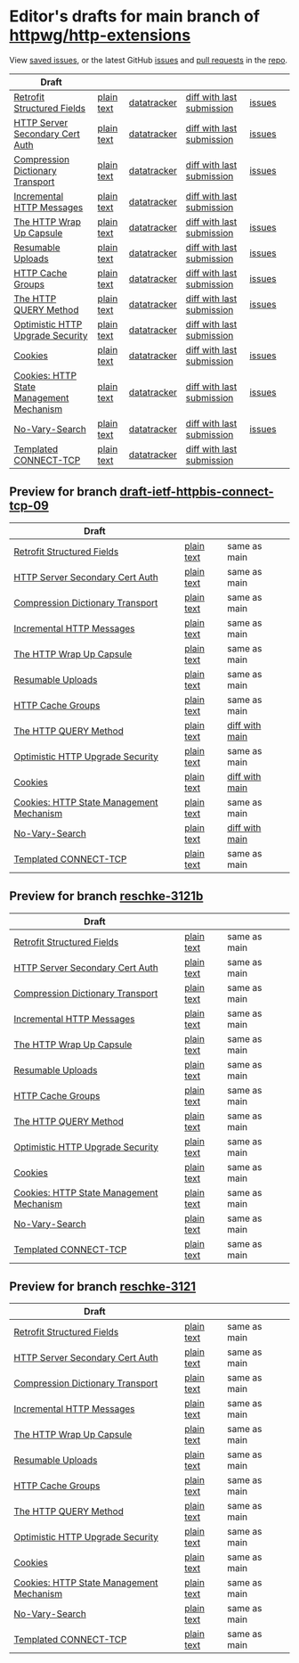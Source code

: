 # Editor's drafts for main branch of [httpwg/http-extensions](https://github.com/httpwg/http-extensions)

View [saved issues](issues.html), or the latest GitHub [issues](https://github.com/httpwg/http-extensions/issues) and [pull requests](https://github.com/httpwg/http-extensions/pulls) in the [repo](https://github.com/httpwg/http-extensions).

| Draft |     |     |     |     |     |
| ----- | --- | --- | --- | --- | --- |
| [Retrofit Structured Fields](./draft-ietf-httpbis-retrofit.html "Retrofit Structured Fields for HTTP (HTML)") | [plain text](./draft-ietf-httpbis-retrofit.txt "Retrofit Structured Fields for HTTP (Text)") | [datatracker](https://datatracker.ietf.org/doc/draft-ietf-httpbis-retrofit "Datatracker for draft-ietf-httpbis-retrofit") | [diff with last submission](https://author-tools.ietf.org/api/iddiff?doc_1=draft-ietf-httpbis-retrofit&url_2=https://httpwg.github.io/http-extensions/draft-ietf-httpbis-retrofit.txt) | [issues](https://github.com/httpwg/http-extensions/labels/retrofit) |
| [HTTP Server Secondary Cert Auth](./draft-ietf-httpbis-secondary-server-certs.html "Secondary Certificate Authentication of HTTP Servers (HTML)") | [plain text](./draft-ietf-httpbis-secondary-server-certs.txt "Secondary Certificate Authentication of HTTP Servers (Text)") | [datatracker](https://datatracker.ietf.org/doc/draft-ietf-httpbis-secondary-server-certs "Datatracker for draft-ietf-httpbis-secondary-server-certs") | [diff with last submission](https://author-tools.ietf.org/api/iddiff?doc_1=draft-ietf-httpbis-secondary-server-certs&url_2=https://httpwg.github.io/http-extensions/draft-ietf-httpbis-secondary-server-certs.txt) | [issues](https://github.com/httpwg/http-extensions/labels/secondary-server-certs) |
| [Compression Dictionary Transport](./draft-ietf-httpbis-compression-dictionary.html "Compression Dictionary Transport (HTML)") | [plain text](./draft-ietf-httpbis-compression-dictionary.txt "Compression Dictionary Transport (Text)") | [datatracker](https://datatracker.ietf.org/doc/draft-ietf-httpbis-compression-dictionary "Datatracker for draft-ietf-httpbis-compression-dictionary") | [diff with last submission](https://author-tools.ietf.org/api/iddiff?doc_1=draft-ietf-httpbis-compression-dictionary&url_2=https://httpwg.github.io/http-extensions/draft-ietf-httpbis-compression-dictionary.txt) | [issues](https://github.com/httpwg/http-extensions/labels/compression-dictionary) |
| [Incremental HTTP Messages](./draft-ietf-httpbis-incremental.html "Incremental HTTP Messages (HTML)") | [plain text](./draft-ietf-httpbis-incremental.txt "Incremental HTTP Messages (Text)") | [datatracker](https://datatracker.ietf.org/doc/draft-ietf-httpbis-incremental "Datatracker for draft-ietf-httpbis-incremental") | [diff with last submission](https://author-tools.ietf.org/api/iddiff?doc_1=draft-ietf-httpbis-incremental&url_2=https://httpwg.github.io/http-extensions/draft-ietf-httpbis-incremental.txt) |  |
| [The HTTP Wrap Up Capsule](./draft-ietf-httpbis-wrap-up.html "The HTTP Wrap Up Capsule (HTML)") | [plain text](./draft-ietf-httpbis-wrap-up.txt "The HTTP Wrap Up Capsule (Text)") | [datatracker](https://datatracker.ietf.org/doc/draft-ietf-httpbis-wrap-up "Datatracker for draft-ietf-httpbis-wrap-up") | [diff with last submission](https://author-tools.ietf.org/api/iddiff?doc_1=draft-ietf-httpbis-wrap-up&url_2=https://httpwg.github.io/http-extensions/draft-ietf-httpbis-wrap-up.txt) | [issues](https://github.com/httpwg/http-extensions/labels/wrap-up) |
| [Resumable Uploads](./draft-ietf-httpbis-resumable-upload.html "Resumable Uploads for HTTP (HTML)") | [plain text](./draft-ietf-httpbis-resumable-upload.txt "Resumable Uploads for HTTP (Text)") | [datatracker](https://datatracker.ietf.org/doc/draft-ietf-httpbis-resumable-upload "Datatracker for draft-ietf-httpbis-resumable-upload") | [diff with last submission](https://author-tools.ietf.org/api/iddiff?doc_1=draft-ietf-httpbis-resumable-upload&url_2=https://httpwg.github.io/http-extensions/draft-ietf-httpbis-resumable-upload.txt) | [issues](https://github.com/httpwg/http-extensions/labels/resumable-upload) |
| [HTTP Cache Groups](./draft-ietf-httpbis-cache-groups.html "HTTP Cache Groups (HTML)") | [plain text](./draft-ietf-httpbis-cache-groups.txt "HTTP Cache Groups (Text)") | [datatracker](https://datatracker.ietf.org/doc/draft-ietf-httpbis-cache-groups "Datatracker for draft-ietf-httpbis-cache-groups") | [diff with last submission](https://author-tools.ietf.org/api/iddiff?doc_1=draft-ietf-httpbis-cache-groups&url_2=https://httpwg.github.io/http-extensions/draft-ietf-httpbis-cache-groups.txt) | [issues](https://github.com/httpwg/http-extensions/labels/cache-groups) |
| [The HTTP QUERY Method](./draft-ietf-httpbis-safe-method-w-body.html "The HTTP QUERY Method (HTML)") | [plain text](./draft-ietf-httpbis-safe-method-w-body.txt "The HTTP QUERY Method (Text)") | [datatracker](https://datatracker.ietf.org/doc/draft-ietf-httpbis-safe-method-w-body "Datatracker for draft-ietf-httpbis-safe-method-w-body") | [diff with last submission](https://author-tools.ietf.org/api/iddiff?doc_1=draft-ietf-httpbis-safe-method-w-body&url_2=https://httpwg.github.io/http-extensions/draft-ietf-httpbis-safe-method-w-body.txt) | [issues](https://github.com/httpwg/http-extensions/labels/query-method) |
| [Optimistic HTTP Upgrade Security](./draft-ietf-httpbis-optimistic-upgrade.html "Security Considerations for Optimistic Protocol Transitions in HTTP/1.1 (HTML)") | [plain text](./draft-ietf-httpbis-optimistic-upgrade.txt "Security Considerations for Optimistic Protocol Transitions in HTTP/1.1 (Text)") | [datatracker](https://datatracker.ietf.org/doc/draft-ietf-httpbis-optimistic-upgrade "Datatracker for draft-ietf-httpbis-optimistic-upgrade") | [diff with last submission](https://author-tools.ietf.org/api/iddiff?doc_1=draft-ietf-httpbis-optimistic-upgrade&url_2=https://httpwg.github.io/http-extensions/draft-ietf-httpbis-optimistic-upgrade.txt) |  |
| [Cookies](./draft-ietf-httpbis-layered-cookies.html "Cookies: HTTP State Management Mechanism (HTML)") | [plain text](./draft-ietf-httpbis-layered-cookies.txt "Cookies: HTTP State Management Mechanism (Text)") | [datatracker](https://datatracker.ietf.org/doc/draft-ietf-httpbis-layered-cookies "Datatracker for draft-ietf-httpbis-layered-cookies") | [diff with last submission](https://author-tools.ietf.org/api/iddiff?doc_1=draft-ietf-httpbis-layered-cookies&url_2=https://httpwg.github.io/http-extensions/draft-ietf-httpbis-layered-cookies.txt) | [issues](https://github.com/httpwg/http-extensions/labels/cookies) |
| [Cookies: HTTP State Management Mechanism](./draft-ietf-httpbis-rfc6265bis.html "Cookies: HTTP State Management Mechanism (HTML)") | [plain text](./draft-ietf-httpbis-rfc6265bis.txt "Cookies: HTTP State Management Mechanism (Text)") | [datatracker](https://datatracker.ietf.org/doc/draft-ietf-httpbis-rfc6265bis "Datatracker for draft-ietf-httpbis-rfc6265bis") | [diff with last submission](https://author-tools.ietf.org/api/iddiff?doc_1=draft-ietf-httpbis-rfc6265bis&url_2=https://httpwg.github.io/http-extensions/draft-ietf-httpbis-rfc6265bis.txt) | [issues](https://github.com/httpwg/http-extensions/labels/6265bis) |
| [No-Vary-Search](./draft-ietf-httpbis-no-vary-search.html "The No-Vary-Search HTTP Response Header Field (HTML)") | [plain text](./draft-ietf-httpbis-no-vary-search.txt "The No-Vary-Search HTTP Response Header Field (Text)") | [datatracker](https://datatracker.ietf.org/doc/draft-ietf-httpbis-no-vary-search "Datatracker for draft-ietf-httpbis-no-vary-search") | [diff with last submission](https://author-tools.ietf.org/api/iddiff?doc_1=draft-ietf-httpbis-no-vary-search&url_2=https://httpwg.github.io/http-extensions/draft-ietf-httpbis-no-vary-search.txt) | [issues](https://github.com/httpwg/http-extensions/labels/no-vary-search) |
| [Templated CONNECT-TCP](./draft-ietf-httpbis-connect-tcp.html "Template-Driven HTTP CONNECT Proxying for TCP (HTML)") | [plain text](./draft-ietf-httpbis-connect-tcp.txt "Template-Driven HTTP CONNECT Proxying for TCP (Text)") | [datatracker](https://datatracker.ietf.org/doc/draft-ietf-httpbis-connect-tcp "Datatracker for draft-ietf-httpbis-connect-tcp") | [diff with last submission](https://author-tools.ietf.org/api/iddiff?doc_1=draft-ietf-httpbis-connect-tcp&url_2=https://httpwg.github.io/http-extensions/draft-ietf-httpbis-connect-tcp.txt) |  |

## Preview for branch [draft-ietf-httpbis-connect-tcp-09](draft-ietf-httpbis-connect-tcp-09)

| Draft |     |     |     |
| ----- | --- | --- | --- |
| [Retrofit Structured Fields](draft-ietf-httpbis-connect-tcp-09/draft-ietf-httpbis-retrofit.html "Retrofit Structured Fields for HTTP (HTML)") | [plain text](draft-ietf-httpbis-connect-tcp-09/draft-ietf-httpbis-retrofit.txt "Retrofit Structured Fields for HTTP (Text)") | same as main |
| [HTTP Server Secondary Cert Auth](draft-ietf-httpbis-connect-tcp-09/draft-ietf-httpbis-secondary-server-certs.html "Secondary Certificate Authentication of HTTP Servers (HTML)") | [plain text](draft-ietf-httpbis-connect-tcp-09/draft-ietf-httpbis-secondary-server-certs.txt "Secondary Certificate Authentication of HTTP Servers (Text)") | same as main |
| [Compression Dictionary Transport](draft-ietf-httpbis-connect-tcp-09/draft-ietf-httpbis-compression-dictionary.html "Compression Dictionary Transport (HTML)") | [plain text](draft-ietf-httpbis-connect-tcp-09/draft-ietf-httpbis-compression-dictionary.txt "Compression Dictionary Transport (Text)") | same as main |
| [Incremental HTTP Messages](draft-ietf-httpbis-connect-tcp-09/draft-ietf-httpbis-incremental.html "Incremental HTTP Messages (HTML)") | [plain text](draft-ietf-httpbis-connect-tcp-09/draft-ietf-httpbis-incremental.txt "Incremental HTTP Messages (Text)") | same as main |
| [The HTTP Wrap Up Capsule](draft-ietf-httpbis-connect-tcp-09/draft-ietf-httpbis-wrap-up.html "The HTTP Wrap Up Capsule (HTML)") | [plain text](draft-ietf-httpbis-connect-tcp-09/draft-ietf-httpbis-wrap-up.txt "The HTTP Wrap Up Capsule (Text)") | same as main |
| [Resumable Uploads](draft-ietf-httpbis-connect-tcp-09/draft-ietf-httpbis-resumable-upload.html "Resumable Uploads for HTTP (HTML)") | [plain text](draft-ietf-httpbis-connect-tcp-09/draft-ietf-httpbis-resumable-upload.txt "Resumable Uploads for HTTP (Text)") | same as main |
| [HTTP Cache Groups](draft-ietf-httpbis-connect-tcp-09/draft-ietf-httpbis-cache-groups.html "HTTP Cache Groups (HTML)") | [plain text](draft-ietf-httpbis-connect-tcp-09/draft-ietf-httpbis-cache-groups.txt "HTTP Cache Groups (Text)") | same as main |
| [The HTTP QUERY Method](draft-ietf-httpbis-connect-tcp-09/draft-ietf-httpbis-safe-method-w-body.html "The HTTP QUERY Method (HTML)") | [plain text](draft-ietf-httpbis-connect-tcp-09/draft-ietf-httpbis-safe-method-w-body.txt "The HTTP QUERY Method (Text)") | [diff with main](https://author-tools.ietf.org/api/iddiff?url_1=https://httpwg.github.io/http-extensions/draft-ietf-httpbis-safe-method-w-body.txt&url_2=https://httpwg.github.io/http-extensions/draft-ietf-httpbis-connect-tcp-09/draft-ietf-httpbis-safe-method-w-body.txt) |
| [Optimistic HTTP Upgrade Security](draft-ietf-httpbis-connect-tcp-09/draft-ietf-httpbis-optimistic-upgrade.html "Security Considerations for Optimistic Protocol Transitions in HTTP/1.1 (HTML)") | [plain text](draft-ietf-httpbis-connect-tcp-09/draft-ietf-httpbis-optimistic-upgrade.txt "Security Considerations for Optimistic Protocol Transitions in HTTP/1.1 (Text)") | same as main |
| [Cookies](draft-ietf-httpbis-connect-tcp-09/draft-ietf-httpbis-layered-cookies.html "Cookies: HTTP State Management Mechanism (HTML)") | [plain text](draft-ietf-httpbis-connect-tcp-09/draft-ietf-httpbis-layered-cookies.txt "Cookies: HTTP State Management Mechanism (Text)") | [diff with main](https://author-tools.ietf.org/api/iddiff?url_1=https://httpwg.github.io/http-extensions/draft-ietf-httpbis-layered-cookies.txt&url_2=https://httpwg.github.io/http-extensions/draft-ietf-httpbis-connect-tcp-09/draft-ietf-httpbis-layered-cookies.txt) |
| [Cookies: HTTP State Management Mechanism](draft-ietf-httpbis-connect-tcp-09/draft-ietf-httpbis-rfc6265bis.html "Cookies: HTTP State Management Mechanism (HTML)") | [plain text](draft-ietf-httpbis-connect-tcp-09/draft-ietf-httpbis-rfc6265bis.txt "Cookies: HTTP State Management Mechanism (Text)") | same as main |
| [No-Vary-Search](draft-ietf-httpbis-connect-tcp-09/draft-ietf-httpbis-no-vary-search.html "The No-Vary-Search HTTP Response Header Field (HTML)") | [plain text](draft-ietf-httpbis-connect-tcp-09/draft-ietf-httpbis-no-vary-search.txt "The No-Vary-Search HTTP Response Header Field (Text)") | [diff with main](https://author-tools.ietf.org/api/iddiff?url_1=https://httpwg.github.io/http-extensions/draft-ietf-httpbis-no-vary-search.txt&url_2=https://httpwg.github.io/http-extensions/draft-ietf-httpbis-connect-tcp-09/draft-ietf-httpbis-no-vary-search.txt) |
| [Templated CONNECT-TCP](draft-ietf-httpbis-connect-tcp-09/draft-ietf-httpbis-connect-tcp.html "Template-Driven HTTP CONNECT Proxying for TCP (HTML)") | [plain text](draft-ietf-httpbis-connect-tcp-09/draft-ietf-httpbis-connect-tcp.txt "Template-Driven HTTP CONNECT Proxying for TCP (Text)") | same as main |

## Preview for branch [reschke-3121b](reschke-3121b)

| Draft |     |     |     |
| ----- | --- | --- | --- |
| [Retrofit Structured Fields](reschke-3121b/draft-ietf-httpbis-retrofit.html "Retrofit Structured Fields for HTTP (HTML)") | [plain text](reschke-3121b/draft-ietf-httpbis-retrofit.txt "Retrofit Structured Fields for HTTP (Text)") | same as main |
| [HTTP Server Secondary Cert Auth](reschke-3121b/draft-ietf-httpbis-secondary-server-certs.html "Secondary Certificate Authentication of HTTP Servers (HTML)") | [plain text](reschke-3121b/draft-ietf-httpbis-secondary-server-certs.txt "Secondary Certificate Authentication of HTTP Servers (Text)") | same as main |
| [Compression Dictionary Transport](reschke-3121b/draft-ietf-httpbis-compression-dictionary.html "Compression Dictionary Transport (HTML)") | [plain text](reschke-3121b/draft-ietf-httpbis-compression-dictionary.txt "Compression Dictionary Transport (Text)") | same as main |
| [Incremental HTTP Messages](reschke-3121b/draft-ietf-httpbis-incremental.html "Incremental HTTP Messages (HTML)") | [plain text](reschke-3121b/draft-ietf-httpbis-incremental.txt "Incremental HTTP Messages (Text)") | same as main |
| [The HTTP Wrap Up Capsule](reschke-3121b/draft-ietf-httpbis-wrap-up.html "The HTTP Wrap Up Capsule (HTML)") | [plain text](reschke-3121b/draft-ietf-httpbis-wrap-up.txt "The HTTP Wrap Up Capsule (Text)") | same as main |
| [Resumable Uploads](reschke-3121b/draft-ietf-httpbis-resumable-upload.html "Resumable Uploads for HTTP (HTML)") | [plain text](reschke-3121b/draft-ietf-httpbis-resumable-upload.txt "Resumable Uploads for HTTP (Text)") | same as main |
| [HTTP Cache Groups](reschke-3121b/draft-ietf-httpbis-cache-groups.html "HTTP Cache Groups (HTML)") | [plain text](reschke-3121b/draft-ietf-httpbis-cache-groups.txt "HTTP Cache Groups (Text)") | same as main |
| [The HTTP QUERY Method](reschke-3121b/draft-ietf-httpbis-safe-method-w-body.html "The HTTP QUERY Method (HTML)") | [plain text](reschke-3121b/draft-ietf-httpbis-safe-method-w-body.txt "The HTTP QUERY Method (Text)") | same as main |
| [Optimistic HTTP Upgrade Security](reschke-3121b/draft-ietf-httpbis-optimistic-upgrade.html "Security Considerations for Optimistic Protocol Transitions in HTTP/1.1 (HTML)") | [plain text](reschke-3121b/draft-ietf-httpbis-optimistic-upgrade.txt "Security Considerations for Optimistic Protocol Transitions in HTTP/1.1 (Text)") | same as main |
| [Cookies](reschke-3121b/draft-ietf-httpbis-layered-cookies.html "Cookies: HTTP State Management Mechanism (HTML)") | [plain text](reschke-3121b/draft-ietf-httpbis-layered-cookies.txt "Cookies: HTTP State Management Mechanism (Text)") | same as main |
| [Cookies: HTTP State Management Mechanism](reschke-3121b/draft-ietf-httpbis-rfc6265bis.html "Cookies: HTTP State Management Mechanism (HTML)") | [plain text](reschke-3121b/draft-ietf-httpbis-rfc6265bis.txt "Cookies: HTTP State Management Mechanism (Text)") | same as main |
| [No-Vary-Search](reschke-3121b/draft-ietf-httpbis-no-vary-search.html "The No-Vary-Search HTTP Response Header Field (HTML)") | [plain text](reschke-3121b/draft-ietf-httpbis-no-vary-search.txt "The No-Vary-Search HTTP Response Header Field (Text)") | same as main |
| [Templated CONNECT-TCP](reschke-3121b/draft-ietf-httpbis-connect-tcp.html "Template-Driven HTTP CONNECT Proxying for TCP (HTML)") | [plain text](reschke-3121b/draft-ietf-httpbis-connect-tcp.txt "Template-Driven HTTP CONNECT Proxying for TCP (Text)") | same as main |

## Preview for branch [reschke-3121](reschke-3121)

| Draft |     |     |     |
| ----- | --- | --- | --- |
| [Retrofit Structured Fields](reschke-3121/draft-ietf-httpbis-retrofit.html "Retrofit Structured Fields for HTTP (HTML)") | [plain text](reschke-3121/draft-ietf-httpbis-retrofit.txt "Retrofit Structured Fields for HTTP (Text)") | same as main |
| [HTTP Server Secondary Cert Auth](reschke-3121/draft-ietf-httpbis-secondary-server-certs.html "Secondary Certificate Authentication of HTTP Servers (HTML)") | [plain text](reschke-3121/draft-ietf-httpbis-secondary-server-certs.txt "Secondary Certificate Authentication of HTTP Servers (Text)") | same as main |
| [Compression Dictionary Transport](reschke-3121/draft-ietf-httpbis-compression-dictionary.html "Compression Dictionary Transport (HTML)") | [plain text](reschke-3121/draft-ietf-httpbis-compression-dictionary.txt "Compression Dictionary Transport (Text)") | same as main |
| [Incremental HTTP Messages](reschke-3121/draft-ietf-httpbis-incremental.html "Incremental HTTP Messages (HTML)") | [plain text](reschke-3121/draft-ietf-httpbis-incremental.txt "Incremental HTTP Messages (Text)") | same as main |
| [The HTTP Wrap Up Capsule](reschke-3121/draft-ietf-httpbis-wrap-up.html "The HTTP Wrap Up Capsule (HTML)") | [plain text](reschke-3121/draft-ietf-httpbis-wrap-up.txt "The HTTP Wrap Up Capsule (Text)") | same as main |
| [Resumable Uploads](reschke-3121/draft-ietf-httpbis-resumable-upload.html "Resumable Uploads for HTTP (HTML)") | [plain text](reschke-3121/draft-ietf-httpbis-resumable-upload.txt "Resumable Uploads for HTTP (Text)") | same as main |
| [HTTP Cache Groups](reschke-3121/draft-ietf-httpbis-cache-groups.html "HTTP Cache Groups (HTML)") | [plain text](reschke-3121/draft-ietf-httpbis-cache-groups.txt "HTTP Cache Groups (Text)") | same as main |
| [The HTTP QUERY Method](reschke-3121/draft-ietf-httpbis-safe-method-w-body.html "The HTTP QUERY Method (HTML)") | [plain text](reschke-3121/draft-ietf-httpbis-safe-method-w-body.txt "The HTTP QUERY Method (Text)") | same as main |
| [Optimistic HTTP Upgrade Security](reschke-3121/draft-ietf-httpbis-optimistic-upgrade.html "Security Considerations for Optimistic Protocol Transitions in HTTP/1.1 (HTML)") | [plain text](reschke-3121/draft-ietf-httpbis-optimistic-upgrade.txt "Security Considerations for Optimistic Protocol Transitions in HTTP/1.1 (Text)") | same as main |
| [Cookies](reschke-3121/draft-ietf-httpbis-layered-cookies.html "Cookies: HTTP State Management Mechanism (HTML)") | [plain text](reschke-3121/draft-ietf-httpbis-layered-cookies.txt "Cookies: HTTP State Management Mechanism (Text)") | same as main |
| [Cookies: HTTP State Management Mechanism](reschke-3121/draft-ietf-httpbis-rfc6265bis.html "Cookies: HTTP State Management Mechanism (HTML)") | [plain text](reschke-3121/draft-ietf-httpbis-rfc6265bis.txt "Cookies: HTTP State Management Mechanism (Text)") | same as main |
| [No-Vary-Search](reschke-3121/draft-ietf-httpbis-no-vary-search.html "The No-Vary-Search HTTP Response Header Field (HTML)") | [plain text](reschke-3121/draft-ietf-httpbis-no-vary-search.txt "The No-Vary-Search HTTP Response Header Field (Text)") | same as main |
| [Templated CONNECT-TCP](reschke-3121/draft-ietf-httpbis-connect-tcp.html "Template-Driven HTTP CONNECT Proxying for TCP (HTML)") | [plain text](reschke-3121/draft-ietf-httpbis-connect-tcp.txt "Template-Driven HTTP CONNECT Proxying for TCP (Text)") | same as main |

